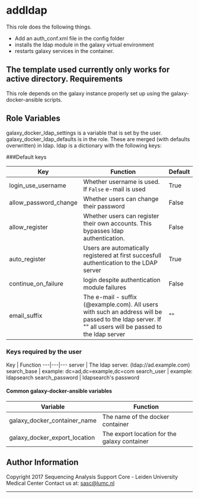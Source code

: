 addldap
=========

This role does the following things.
- Add an auth_conf.xml file in the config folder
- installs the ldap module in the galaxy virtual environment
- restarts galaxy services in the container.

The template used currently only works for active directory.
Requirements
------------

This role depends on the galaxy instance properly set up using the galaxy-docker-ansible
scripts. 

Role Variables
--------------

galaxy_docker_ldap_settings is a variable that is set by the user. galaxy_docker_ldap_defaults is in the role. These are merged (with defaults overwritten)
in ldap. ldap is a dictionary with the following keys:

###Default keys

Key | Function | Default
---|---|---
login_use_username | Whether username is used. If `False` e-mail is used | True
allow_password_change | Whether users can change their password | False
allow_register | Whether users can register their own accounts. This bypasses ldap authentication. | False
auto_register | Users are automatically registered at first succesfull authentication to the LDAP server | True
continue_on_failure |  login despite authentication module failures | False
email_suffix | The e-mail - suffix  (@example.com). All users with such an address will be passed to the ldap server. If "" all users will be passed to the ldap server | ""

### Keys required by the user
Key | Function 
---|---|---
server | The ldap server. (ldap://ad.example.com)
search_base | example: dc=ad,dc=example,dc=com
search_user | example: ldapsearch
search_password | ldapsearch's password

#### Common galaxy-docker-ansible variables
Variable | Function
---|---
galaxy_docker_container_name | The name of the docker container
galaxy_docker_export_location | The export location for the galaxy container


Author Information
------------------

Copyright 2017 Sequencing Analysis Support Core - Leiden University Medical Center
Contact us at: sasc@lumc.nl 
****
